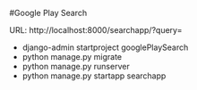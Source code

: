 #Google Play Search

URL: http://localhost:8000/searchapp/?query=

- django-admin startproject googlePlaySearch
- python manage.py migrate
- python manage.py runserver
- python manage.py startapp searchapp